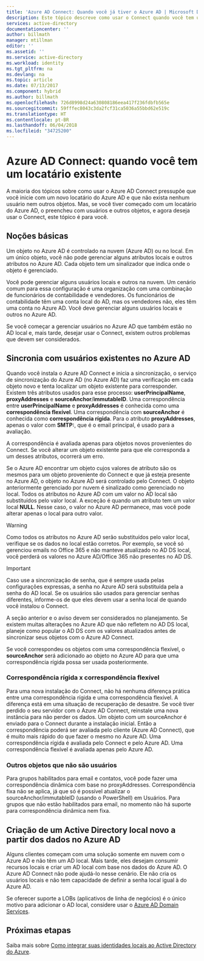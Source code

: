 ```yaml
---
title: 'Azure AD Connect: Quando você já tiver o Azure AD | Microsoft Docs'
description: Este tópico descreve como usar o Connect quando você tem um locatário existente do Azure AD.
services: active-directory
documentationcenter: ''
author: billmath
manager: mtillman
editor: ''
ms.assetid: ''
ms.service: active-directory
ms.workload: identity
ms.tgt_pltfrm: na
ms.devlang: na
ms.topic: article
ms.date: 07/13/2017
ms.component: hybrid
ms.author: billmath
ms.openlocfilehash: 726d8998d24a630808186eea417f236fdbfb565e
ms.sourcegitcommit: 59fffec8043c3da2fcf31ca5036a55bbd62e519c
ms.translationtype: HT
ms.contentlocale: pt-BR
ms.lasthandoff: 06/04/2018
ms.locfileid: "34725200"
---
```

# <a name="azure-ad-connect-when-you-have-an-existent-tenant"></a>Azure AD Connect: quando você tem um locatário existente
A maioria dos tópicos sobre como usar o Azure AD Connect pressupõe que você inicie com um novo locatário do Azure AD e que não exista nenhum usuário nem outros objetos. Mas, se você tiver começado com um locatário do Azure AD, o preencheu com usuários e outros objetos, e agora deseja usar o Connect, este tópico é para você.

## <a name="the-basics"></a>Noções básicas
Um objeto no Azure AD é controlado na nuvem (Azure AD) ou no local. Em um único objeto, você não pode gerenciar alguns atributos locais e outros atributos no Azure AD. Cada objeto tem um sinalizador que indica onde o objeto é gerenciado.

Você pode gerenciar alguns usuários locais e outros na nuvem. Um cenário comum para essa configuração é uma organização com uma combinação de funcionários de contabilidade e vendedores. Os funcionários de contabilidade têm uma conta local do AD, mas os vendedores não, eles têm uma conta no Azure AD. Você deve gerenciar alguns usuários locais e outros no Azure AD.

Se você começar a gerenciar usuários no Azure AD que também estão no AD local e, mais tarde, desejar usar o Connect, existem outros problemas que devem ser considerados.

## <a name="sync-with-existing-users-in-azure-ad"></a>Sincronia com usuários existentes no Azure AD
Quando você instala o Azure AD Connect e inicia a sincronização, o serviço de sincronização do Azure AD (no Azure AD) faz uma verificação em cada objeto novo e tenta localizar um objeto existente para corresponder. Existem três atributos usados para esse processo: **userPrincipalName**, **proxyAddresses** e **sourceAnchor**/**immutableID**. Uma correspondência entre **userPrincipalName** e **proxyAddresses** é conhecida como uma **correspondência flexível**. Uma correspondência com **sourceAnchor** é conhecida como **correspondência rígida**. Para o atributo **proxyAddresses**, apenas o valor com **SMTP:**, que é o email principal, é usado para a avaliação.

A correspondência é avaliada apenas para objetos novos provenientes do Connect. Se você alterar um objeto existente para que ele corresponda a um desses atributos, ocorrerá um erro.

Se o Azure AD encontrar um objeto cujos valores de atributo são os mesmos para um objeto proveniente do Connect e que já esteja presente no Azure AD, o objeto no Azure AD será controlado pelo Connect. O objeto anteriormente gerenciado por nuvem é sinalizado como gerenciado no local. Todos os atributos no Azure AD com um valor no AD local são substituídos pelo valor local. A exceção é quando um atributo tem um valor local **NULL**. Nesse caso, o valor no Azure AD permanece, mas você pode alterar apenas o local para outro valor.

> [!WARNING]
> Como todos os atributos no Azure AD serão substituídos pelo valor local, verifique se os dados no local estão corretos. Por exemplo, se você só gerenciou emails no Office 365 e não manteve atualizado no AD DS local, você perderá os valores no Azure AD/Office 365 não presentes no AD DS.

> [!IMPORTANT]
> Caso use a sincronização de senha, que é sempre usada pelas configurações expressas, a senha no Azure AD será substituída pela a senha do AD local. Se os usuários são usados para gerenciar senhas diferentes, informe-os de que eles devem usar a senha local de quando você instalou o Connect.

A seção anterior e o aviso devem ser considerados no planejamento. Se existem muitas alterações no Azure AD que não refletem no AD DS local, planeje como popular o AD DS com os valores atualizados antes de sincronizar seus objetos com o Azure AD Connect.

Se você correspondeu os objetos com uma correspondência flexível, o **sourceAnchor** será adicionado ao objeto no Azure AD para que uma correspondência rígida possa ser usada posteriormente.

### <a name="hard-match-vs-soft-match"></a>Correspondência rígida x correspondência flexível
Para uma nova instalação do Connect, não há nenhuma diferença prática entre uma correspondência rígida e uma correspondência flexível. A diferença está em uma situação de recuperação de desastre. Se você tiver perdido o seu servidor com o Azure AD Connect, reinstale uma nova instância para não perder os dados. Um objeto com um sourceAnchor é enviado para o Connect durante a instalação inicial. Então a correspondência poderá ser avaliada pelo cliente (Azure AD Connect), que é muito mais rápido do que fazer o mesmo no Azure AD. Uma correspondência rígida é avaliada pelo Connect e pelo Azure AD. Uma correspondência flexível é avaliada apenas pelo Azure AD.

### <a name="other-objects-than-users"></a>Outros objetos que não são usuários
Para grupos habilitados para email e contatos, você pode fazer uma correspondência dinâmica com base no proxyAddresses. Correspondência fixa não se aplica, já que só é possível atualizar o sourceAnchor/immutableID (usando o PowerShell) em Usuários. Para grupos que não estão habilitados para email, no momento não há suporte para correspondência dinâmica nem fixa.

## <a name="create-a-new-on-premises-active-directory-from-data-in-azure-ad"></a>Criação de um Active Directory local novo a partir dos dados no Azure AD
Alguns clientes começam com uma solução somente em nuvem com o Azure AD e não têm um AD local. Mais tarde, eles desejam consumir recursos locais e criar um AD local com base nos dados do Azure AD. O Azure AD Connect não pode ajudá-lo nesse cenário. Ele não cria os usuários locais e não tem capacidade de definir a senha local igual à do Azure AD.

Se oferecer suporte a LOBs (aplicativos de linha de negócios) é o único motivo para adicionar o AD local, considere usar o [Azure AD Domain Services](../../active-directory-domain-services/index.yml).

## <a name="next-steps"></a>Próximas etapas
Saiba mais sobre [Como integrar suas identidades locais ao Active Directory do Azure](active-directory-aadconnect.md).
